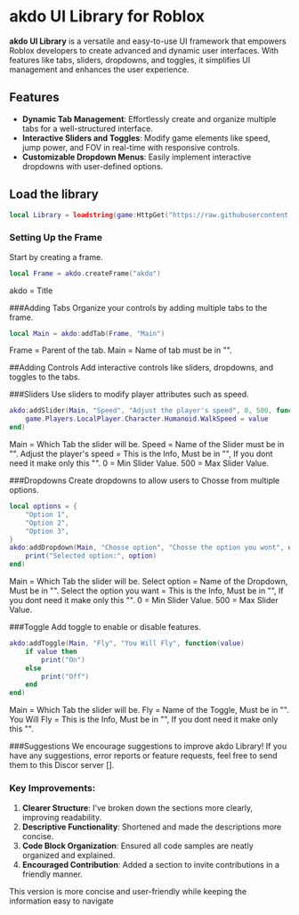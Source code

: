 # akdo UI Library for Roblox

**akdo UI Library** is a versatile and easy-to-use UI framework that empowers Roblox developers to create advanced and dynamic user interfaces. With features like tabs, sliders, dropdowns, and toggles, it simplifies UI management and enhances the user experience.

## Features

- **Dynamic Tab Management**: Effortlessly create and organize multiple tabs for a well-structured interface.
- **Interactive Sliders and Toggles**: Modify game elements like speed, jump power, and FOV in real-time with responsive controls.
- **Customizable Dropdown Menus**: Easily implement interactive dropdowns with user-defined options.

## Load the library

```lua
local Library = loadstring(game:HttpGet("https://raw.githubusercontent.com/akdo3/akdo-Library/refs/heads/main/Main.lua"))()
```

### Setting Up the Frame

Start by creating a frame.

```lua
local Frame = akdo.createFrame("akdo")
```
akdo = Title

###Adding Tabs
Organize your controls by adding multiple tabs to the frame.

```lua
local Main = akdo:addTab(Frame, "Main")
```
Frame = Parent of the tab.
Main = Name of tab must be in "".

##Adding Controls
Add interactive controls like sliders, dropdowns, and toggles to the tabs.

###Sliders
Use sliders to modify player attributes such as speed.

```lua
akdo:addSlider(Main, "Speed", "Adjust the player's speed", 0, 500, function(value)
    game.Players.LocalPlayer.Character.Humanoid.WalkSpeed = value
end)
```
Main = Which Tab the slider will be.
Speed = Name of the Slider must be in "".
Adjust the player's speed = This is the Info, Must be in "", If you dont need it make only this "".
0 = Min Slider Value.
500 = Max Slider Value.

###Dropdowns
Create dropdowns to allow users to Chosse from multiple options.

```lua
local options = {
    "Option 1",
    "Option 2",
    "Option 3",
}
akdo:addDropdown(Main, "Chosse option", "Chosse the option you wont", options, 2, function(option)
    print("Selected option:", option)
end)
```
Main = Which Tab the slider will be.
Select option = Name of the Dropdown, Must be in "".
Select the option you want = This is the Info, Must be in "", If you dont need it make only this "".
0 = Min Slider Value.
500 = Max Slider Value.

###Toggle
Add toggle to enable or disable features.

```lua
akdo:addToggle(Main, "Fly", "You Will Fly", function(value)
    if value then
        print("On")
    else
        print("Off")
    end
end)
```
Main = Which Tab the slider will be.
Fly = Name of the Toggle, Must be in "".
You Will Fly = This is the Info, Must be in "", If you dont need it make only this "".

###Suggestions
We encourage suggestions to improve akdo Library! If you have any suggestions, error reports or feature requests, feel free to send them to this Discor server [].

### Key Improvements:
1. **Clearer Structure**: I've broken down the sections more clearly, improving readability.
2. **Descriptive Functionality**: Shortened and made the descriptions more concise.
3. **Code Block Organization**: Ensured all code samples are neatly organized and explained.
4. **Encouraged Contribution**: Added a section to invite contributions in a friendly manner.

This version is more concise and user-friendly while keeping the information easy to navigate

